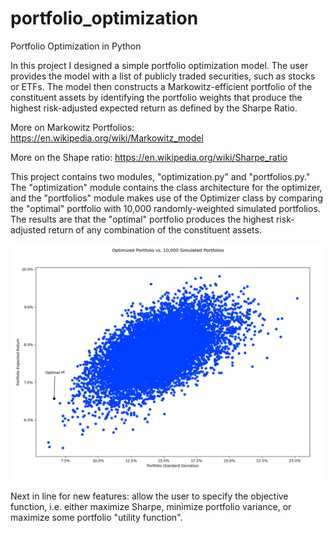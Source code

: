 # portfolio_optimization
Portfolio Optimization in Python

In this project I designed a simple portfolio optimization model. The user provides the model with a list of publicly traded securities, such as stocks or ETFs. The model then constructs a Markowitz-efficient portfolio of the constituent assets by identifying the portfolio weights that produce the highest risk-adjusted expected return as defined by the Sharpe Ratio.

More on Markowitz Portfolios:
https://en.wikipedia.org/wiki/Markowitz_model

More on the Shape ratio:
https://en.wikipedia.org/wiki/Sharpe_ratio

This project contains two modules, "optimization.py" and "portfolios.py." The "optimization" module contains the class architecture for the optimizer, and the "portfolios" module makes use of the Optimizer class by comparing the "optimal" portfolio with 10,000 randomly-weighted simulated portfolios. The results are that the "optimal" portfolio produces the highest risk-adjusted return of any combination of the constituent assets.

![Alt text](/optimal_port.png?raw=true "Optimal Portfolio vs. 10,000 Randomly-Weighted Simulated Portfolios")

Next in line for new features: allow the user to specify the objective function, i.e. either maximize Sharpe, minimize portfolio variance, or maximize some portfolio "utility function".
